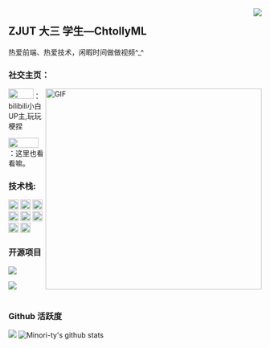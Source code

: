 <img align="right" src="https://count.getloli.com/get/@:ChthollyML?theme=rule34">

## ZJUT 大三 学生—ChtollyML

热爱前端、热爱技术，闲暇时间做做视频^\_^

### **社交主页：**
 <img align="right" alt="GIF" src="./images/code.gif" width="430" height="400" />
 
<a href="https://space.bilibili.com/33401301"><code><img height="20" width="50" src="./images/bilibili.png"></code></a>：bilibili小白UP主,玩玩梗捏

<a href="https://juejin.cn/user/374262323754350/posts"><code><img height="20" width="60" src="./images/juejin.png"></code></a>：这里也看看嘛。

### **技术栈:**

<a href="https://v3.cn.vuejs.org"><code><img height="20" src="./images/vue.png"></code></a>
<a href="https://element-plus.gitee.io/zh-CN/"><code><img height="20" src="./images/element plus.png"></code></a>
<a href="https://www.tslang.cn/index.html"><code><img height="20" src="./images/typescript.png"></code></a>
<a href="https://webpack.js.org/"><code><img height="20" src="./images/webpack.svg"></code></a>
<a href="https://cn.vitejs.dev"><code><img height="20" src="./images/vite.png"></code></a>
<a href="https://sass-lang.com"><code><img height="20" src="./images/sass2.png"></code></a>
<a href="https://tailwindcss.com"><code><img height="20" src="./images/tailwindcss.png"></code></a>
<a href="https://www.docker.com"><code><img height="20" src="./images/docker.png"></code></a>

### 开源项目
[![](https://github-readme-stats.vercel.app/api/pin/?username=ChthollyML&repo=-sama)](https://github.com/ChthollyML/-sama)

[![](https://github-readme-stats.vercel.app/api/pin/?username=ChthollyML&repo=Bullet-screen)](https://github.com/ChthollyML/Bullet-screen)
<br><br>
### Github 活跃度
[![](https://activity-graph.herokuapp.com/graph?username=Minori-ty&theme=dracula)](https://github.com/ashutosh00710/github-readme-activity-graph)
![Minori-ty's github stats](https://github-readme-stats.vercel.app/api?username=ChthollyML&show_icons=true&theme=vue)
